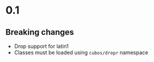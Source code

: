 # 0.1

## Breaking changes

- Drop support for latin1
- Classes must be loaded using `cubos/dropr` namespace